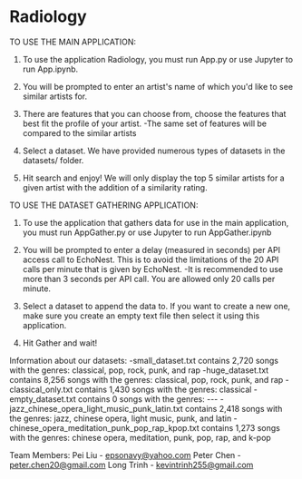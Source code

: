 
Radiology
=========

TO USE THE MAIN APPLICATION:

1. To use the application Radiology, you must run App.py or use Jupyter to run App.ipynb.

2. You will be prompted to enter an artist's name of which you'd like to see similar artists for.

3. There are features that you can choose from, choose the features that best fit the profile of your artist.
	-The same set of features will be compared to the similar artists

4. Select a dataset. We have provided numerous types of datasets in the datasets/ folder.

5. Hit search and enjoy! We will only display the top 5 similar artists for a given artist with the addition of a similarity rating.


TO USE THE DATASET GATHERING APPLICATION:

1. To use the application that gathers data for use in the main application, you must run AppGather.py or use Jupyter to run AppGather.ipynb

2. You will be prompted to enter a delay (measured in seconds) per API access call to EchoNest. This is to avoid the limitations of the 20 API calls per minute that is given by EchoNest.
	-It is recommended to use more than 3 seconds per API call. You are allowed only 20 calls per minute.

3. Select a dataset to append the data to. If you want to create a new one, make sure you create an empty text file then select it using this application.

3. Hit Gather and wait!

Information about our datasets:
-small_dataset.txt contains 2,720 songs with the genres: classical, pop, rock, punk, and rap
-huge_dataset.txt contains 8,256 songs with the genres: classical, pop, rock, punk, and rap
-classical_only.txt contains 1,430 songs with the genres: classical
-empty_dataset.txt contains 0 songs with the genres: ---
-jazz_chinese_opera_light_music_punk_latin.txt contains 2,418 songs with the genres: jazz, chinese opera, light music, punk, and latin
-chinese_opera_meditation_punk_pop_rap_kpop.txt contains 1,273 songs with the genres: chinese opera, meditation, punk, pop, rap, and k-pop

Team Members:
Pei Liu - epsonavy@yahoo.com
Peter Chen - peter.chen20@gmail.com
Long Trinh - kevintrinh255@gmail.com